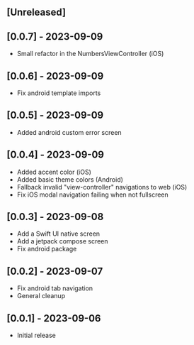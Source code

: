 ## [Unreleased]

## [0.0.7] - 2023-09-09

- Small refactor in the NumbersViewController (iOS)

## [0.0.6] - 2023-09-09

- Fix android template imports

## [0.0.5] - 2023-09-09

- Added android custom error screen

## [0.0.4] - 2023-09-09

- Added accent color (iOS)
- Added basic theme colors (Android)
- Fallback invalid "view-controller" navigations to web (iOS)
- Fix iOS modal navigation failing when not fullscreen

## [0.0.3] - 2023-09-08

- Add a Swift UI native screen
- Add a jetpack compose screen
- Fix android package

## [0.0.2] - 2023-09-07

- Fix android tab navigation
- General cleanup

## [0.0.1] - 2023-09-06

- Initial release
